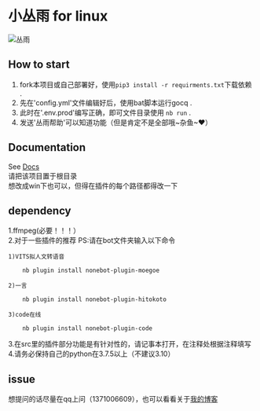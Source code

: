 # **小丛雨** for linux

![丛雨](https://github.com/hhu233/nb/blob/main/data/images/fabing.jpg)

## How to start

1. fork本项目或自己部署好，使用`pip3 install -r requirments.txt`下载依赖 .
2. 先在'config.yml'文件编辑好后，使用bat脚本运行gocq . 
3. 此时在'.env.prod'编写正确，即可文件目录使用 `nb run` .
4. 发送'丛雨帮助'可以知道功能（但是肯定不是全部哦~杂鱼~❤）
## Documentation

See [Docs](https://v2.nonebot.dev/)<br>
请把该项目置于根目录<br>
想改成win下也可以，但得在插件的每个路径都得改一下

## dependency<br>

1.ffmpeg(必要！！！）<br>
2.对于一些插件的推荐
PS:请在bot文件夹输入以下命令

    1)VITS拟人文转语音
    
        nb plugin install nonebot-plugin-moegoe
        
    2)一言
    
        nb plugin install nonebot-plugin-hitokoto
        
    3)code在线
    
        nb plugin install nonebot-plugin-code
        
        
        
       
3.在src里的插件部分功能是有针对性的，请记事本打开，在注释处根据注释填写<br>
4.请务必保持自己的python在3.7.5以上（不建议3.10）


## issue

想提问的话尽量在qq上问（1371006609），也可以看看关于[我的博客](https://www.nekomiacg.top)

